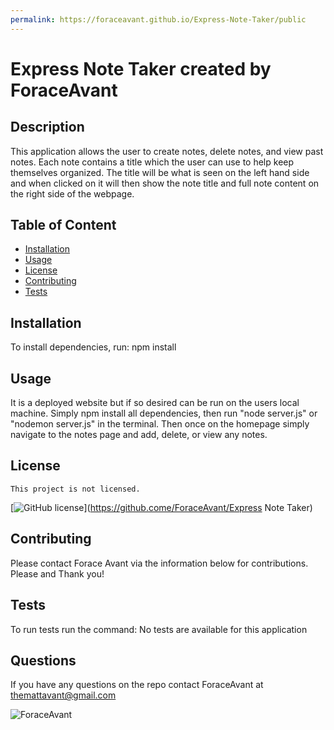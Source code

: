 ```yaml
---
permalink: https://foraceavant.github.io/Express-Note-Taker/public
---
```

# Express Note Taker created by ForaceAvant


## Description

This application allows the user to create notes, delete notes, and view past notes. Each note contains a title which the user can use to help keep themselves organized. The title will be what is seen on the left hand side and when clicked on it will then show the note title and full note content on the right side of the webpage.

## Table of Content

* [Installation](#installation)
* [Usage](#usage)
* [License](#license)
* [Contributing](#contributing)
* [Tests](#tests)

## Installation

To install dependencies, run: npm install

## Usage

It is a deployed website but if so desired can be run on the users local machine. Simply npm install all dependencies, then run "node server.js" or "nodemon server.js" in the terminal. Then once on the homepage simply navigate to the notes page and add, delete, or view any notes.

## License
    
    This project is not licensed.

[![GitHub license](https://img.shields.io/badge/license-None-blue.svg)](https://github.come/ForaceAvant/Express Note Taker)

## Contributing

Please contact Forace Avant via the information below for contributions. Please and Thank you!

## Tests

To run tests run the command: No tests are available for this application

## Questions

If you have any questions on the repo contact ForaceAvant at themattavant@gmail.com


![ForaceAvant](https://avatars2.githubusercontent.com/u/59487000?v=4)
